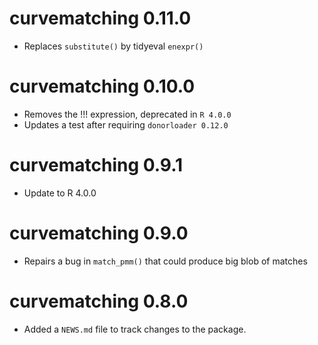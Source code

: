 # curvematching 0.11.0

* Replaces `substitute()` by tidyeval `enexpr()`

# curvematching 0.10.0

* Removes the !!! expression, deprecated in `R 4.0.0`
* Updates a test after requiring `donorloader 0.12.0`

# curvematching 0.9.1

* Update to R 4.0.0

# curvematching 0.9.0

* Repairs a bug in `match_pmm()` that could produce big blob of matches

# curvematching 0.8.0

* Added a `NEWS.md` file to track changes to the package.
